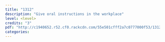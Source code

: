 ```yaml
---
title: "1312"
description: "Give oral instructions in the workplace"
level: <level>
credits: "3"
pdf: "http://c1940652.r52.cf0.rackcdn.com/55e501cfff2a7c0777000f53/1312.pdf"
categories:
---
```

